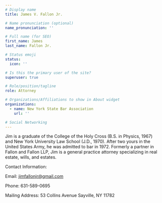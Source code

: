```yaml
---
# Display name
title: James V. Fallon Jr.

# Name pronunciation (optional)
name_pronunciation: ''

# Full name (for SEO)
first_name: James
last_name: Fallon Jr.     

# Status emoji
status:
  icon: ''

# Is this the primary user of the site?
superuser: true

# Role/position/tagline
role: Attorney

# Organizations/Affiliations to show in About widget
organizations:
  - name: New York State Bar Association
    url: ''

# Social Networking
---
```


Jim is a graduate of the College of the Holy Cross (B.S. in Physics, 1967) and New York University Law School (J.D., 1970). After two yours in the United States Army, he was admitted to bar in 1972. Formerly a partner in Fallon and Fallon LLP, Jim is a general practice attorney specializing in real estate, wills, and estates. 

Contact Information: </p>
Email: jimfallonjr@gmail.com </p>
Phone: 631-589-0695 </p>
Mailing Address: 53 Collins Avenue Sayville, NY 11782 </p>
